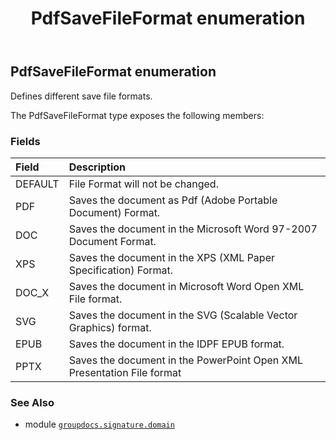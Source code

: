 ﻿---
title: PdfSaveFileFormat enumeration
second_title: GroupDocs.Signature for Python via .NET API References
description: 
type: docs
url: /python-net/groupdocs.signature.domain/pdfsavefileformat/
is_root: false
weight: 650
---

## PdfSaveFileFormat enumeration

Defines different save file formats.



The PdfSaveFileFormat type exposes the following members:

### Fields
| Field | Description |
| :- | :- |
| DEFAULT | File Format will not be changed. |
| PDF | Saves the document as Pdf (Adobe Portable Document) Format. |
| DOC | Saves the document in the Microsoft Word 97-2007 Document Format. |
| XPS | Saves the document in the XPS (XML Paper Specification) Format. |
| DOC_X | Saves the document in Microsoft Word Open XML File format. |
| SVG | Saves the document in the SVG (Scalable Vector Graphics) format. |
| EPUB | Saves the document in the IDPF EPUB format. |
| PPTX | Saves the document in the PowerPoint Open XML Presentation File format |



### See Also
* module [`groupdocs.signature.domain`](..)
